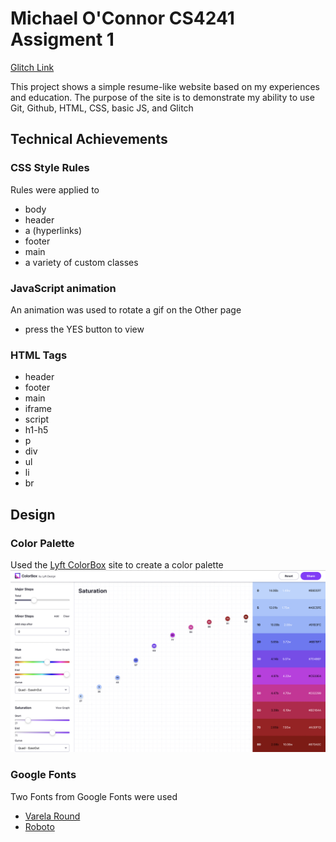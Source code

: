 # Michael O'Connor CS4241 Assigment 1

[Glitch Link](https://a1-michaeloconnor1717.glitch.me)

This project shows a simple resume-like website based on my experiences and education. 
The purpose of the site is to demonstrate my ability to use Git, Github, HTML, CSS, basic JS, and Glitch

## Technical Achievements
### CSS Style Rules
Rules were applied to 
- body
- header
- a (hyperlinks)
- footer
- main
- a variety of custom classes

### JavaScript animation
An animation was used to rotate a gif on the Other page 
- press the YES button to view

### HTML Tags
- header
- footer
- main
- iframe
- script
- h1-h5
- p 
- div
- ul
- li
- br

## Design
### Color Palette
Used the [Lyft ColorBox](https://lyft-colorbox.herokuapp.com) site to create a color palette
![Color palette from Lyft Colorbox](./CS4241_A1_Color_Palette.png "Lyft Color Palette")

### Google Fonts
Two Fonts from Google Fonts were used
- [Varela Round](https://fonts.google.com/specimen/Varela+Round?query=varela+round")
- [Roboto](https://fonts.google.com/specimen/Roboto?query=roboto)
